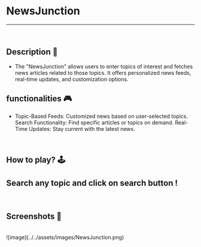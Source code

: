 # **NewsJunction** 

---

<br>

## **Description 📃**

- The "NewsJunction" allows users to enter topics of interest and fetches news articles related to those topics. It offers personalized news feeds, real-time updates, and customization options.

## **functionalities 🎮**
  
- Topic-Based Feeds: Customized news based on user-selected topics.
Search Functionality: Find specific articles or topics on demand.
Real-Time Updates: Stay current with the latest news.

<br>

## **How to play? 🕹️**
Search any topic and click on search button !
- 

<br>

## **Screenshots 📸**

<br>
![image](../../assets/images/NewsJunction.png)
<br>


